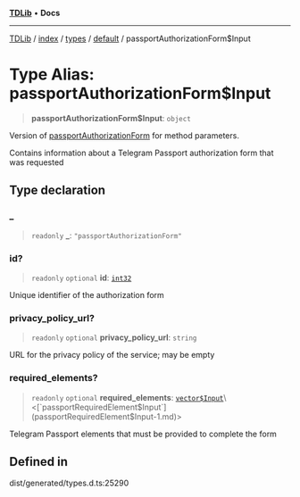 [**TDLib**](../../../../../../README.md) • **Docs**

***

[TDLib](../../../../../../modules.md) / [index](../../../../../README.md) / [types](../../../README.md) / [default](../README.md) / passportAuthorizationForm$Input

# Type Alias: passportAuthorizationForm$Input

> **passportAuthorizationForm$Input**: `object`

Version of [passportAuthorizationForm](passportAuthorizationForm-1.md) for method parameters.

Contains information about a Telegram Passport authorization form that was requested

## Type declaration

### \_

> `readonly` **\_**: `"passportAuthorizationForm"`

### id?

> `readonly` `optional` **id**: [`int32`](int32-1.md)

Unique identifier of the authorization form

### privacy\_policy\_url?

> `readonly` `optional` **privacy\_policy\_url**: `string`

URL for the privacy policy of the service; may be empty

### required\_elements?

> `readonly` `optional` **required\_elements**: [`vector$Input`](vector$Input.md)\<[`passportRequiredElement$Input`](passportRequiredElement$Input-1.md)\>

Telegram Passport elements that must be provided to complete the form

## Defined in

dist/generated/types.d.ts:25290
